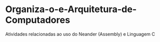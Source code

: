 # Organiza-o-e-Arquitetura-de-Computadores
Atividades relacionadas ao uso do Neander (Assembly) e Linguagem C
